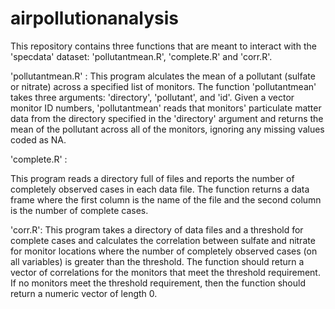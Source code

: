 # airpollutionanalysis
This repository contains three functions that are meant to interact with the 'specdata' dataset: 'pollutantmean.R', 'complete.R' and 'corr.R'.


'pollutantmean.R' :
This program alculates the mean of a pollutant (sulfate or nitrate) across a specified list of monitors. The function 'pollutantmean' takes three arguments: 'directory', 'pollutant', and 'id'. Given a vector monitor ID numbers, 'pollutantmean' reads that monitors' particulate matter data from the directory specified in the 'directory' argument and returns the mean of the pollutant across all of the monitors, ignoring any missing values coded as NA.

'complete.R' :

This program reads a directory full of files and reports the number of completely observed cases in each data file. The function returns a data frame where the first column is the name of the file and the second column is the number of complete cases.

'corr.R':
This program takes a directory of data files and a threshold for complete cases and calculates the correlation between sulfate and nitrate for monitor locations where the number of completely observed cases (on all variables) is greater than the threshold. The function should return a vector of correlations for the monitors that meet the threshold requirement. If no monitors meet the threshold requirement, then the function should return a numeric vector of length 0. 
